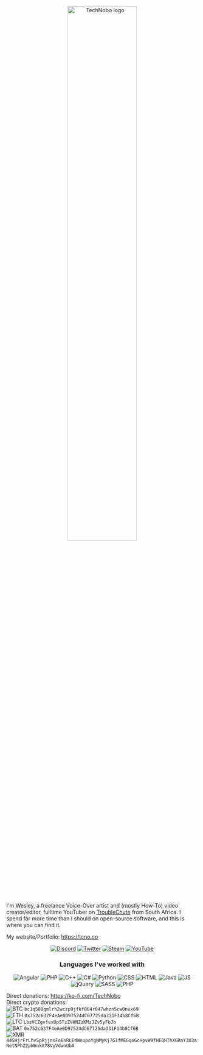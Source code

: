 <p align="center">
  <a href="https://tcno.co"><img src="https://github.com/TcNobo/TcNobo/blob/main/TcNoCombinedLogo.svg" alt="TechNobo logo" width="60%"></a>
</p>
  
I'm Wesley, a freelance Voice-Over artist and (mostly How-To) video creator/editor, fulltime YouTuber on [TroubleChute](https://www.youtube.com/TroubleChute) from South Africa.
I spend far more time than I should on open-source software, and this is where you can find it.

My website/Portfolio: https://tcno.co
<p align="center">
 <a href="https://s.tcno.co/AccSwitcherDiscord"><img src="https://img.shields.io/badge/GitHub-100000?style=for-the-badge&logo=github&logoColor=white" alt="Discord"></a>
  <a href="https://twitter.com/TcNobo"><img src="https://img.shields.io/badge/Twitter-1DA1F2?style=for-the-badge&logo=twitter&logoColor=white" alt="Twitter"></a>
  <a href="https://steamcommunity.com/profiles/76561198064588130"><img src="https://img.shields.io/badge/Steam-000000?style=for-the-badge&logo=steam&logoColor=white" alt="Steam"></a>
  <a href="https://youtube.com/TroubleChute"><img src="https://img.shields.io/badge/YouTube-FF0000?style=for-the-badge&logo=youtube&logoColor=white" alt="YouTube"></a>
</p>

<h3 align="center">Languages I've worked with</h3>
<p align="center">
  <img src="https://img.shields.io/badge/Angular-DD0031?style=for-the-badge&logo=angular&logoColor=white" alt="Angular">
  <img src="https://img.shields.io/badge/AutoHotkey-4FBB4F?style=for-the-badge&logo=autohotkey&logoColor=white" alt="PHP">
  <img src="https://img.shields.io/badge/C%2B%2B-00599C?style=for-the-badge&logo=c%2B%2B&logoColor=white" alt="C++">
  <img src="https://img.shields.io/badge/C%23-239120?style=for-the-badge&logo=c-sharp&logoColor=white" alt="C#">
  <img src="https://img.shields.io/badge/Python-3776AB?style=for-the-badge&logo=python&logoColor=white" alt="Python">
  <img src="https://img.shields.io/badge/CSS-239120?&style=for-the-badge&logo=css3&logoColor=white" alt="CSS">
  <img src="https://img.shields.io/badge/HTML5-E34F26?style=for-the-badge&logo=html5&logoColor=white" alt="HTML">
  <img src="https://img.shields.io/badge/Java-ED8B00?style=for-the-badge&logo=java&logoColor=white" alt="Java">
  <img src="https://img.shields.io/badge/JavaScript-323330?style=for-the-badge&logo=javascript&logoColor=F7DF1E" alt="JS">
  <img src="https://img.shields.io/badge/jQuery-0769AD?style=for-the-badge&logo=jquery&logoColor=white" alt="jQuery">
  <img src="https://img.shields.io/badge/Sass-CC6699?style=for-the-badge&logo=sass&logoColor=white" alt="SASS">
  <img src="https://img.shields.io/badge/PHP-777BB4?style=for-the-badge&logo=php&logoColor=white" alt="PHP">
</p>

Direct donations: https://ko-fi.com/TechNobo<br>
Direct crypto donations:<br>
<img src="https://img.shields.io/badge/BTC-9C6205?logoWidth=17&style=for-the-badge&logo=bitcoin" alt="BTC"> `bc1q588qmlrh2wczp9jfkf864r047whzn5cw0nux69`<br>
<img src="https://img.shields.io/badge/ETH-454A75?logoWidth=16&style=for-the-badge&logo=ethereum&logoColor=75A6C6" alt="ETH"> `0x752c637F4eAe0D97524dC67725da331F14b8Cf6B`<br>
<img src="https://img.shields.io/badge/LTC-00577F?logoWidth=18&style=for-the-badge&logo=litecoin&logoColor=d3d3d3" alt="LTC"> `LbzVCZgvfuxUpSTzZVHNZzKMzJZv5yFbJb`<br>
<img src="https://img.shields.io/badge/BAT-6F1B1B?logoWidth=16&style=for-the-badge&logo=data%3Aimage%2Fpng%3Bbase64%2CiVBORw0KGgoAAAANSUhEUgAAAA4AAAAMCAMAAABlXnzoAAAA%2BVBMVEUAAAD%2FRySeH2P%2FRySeH2P%2FRySeH2P%2FRySeH2P%2FRySeH2OeH2OeH2P%2FRyT%2FRyT%2FRyT%2FRyTjOzaeH2OeH2PDLkueH2OeH2P%2FRyT%2FRyT%2FRyT%2FRySeH2OeH2OFJXeeH2PDPE%2ByJ1b%2FRyTxQS3%2FRyT%2FRySaIGbxRS6eH2OeH2P%2FRySeH2P%2FRyR%2BJ32vJlj%2FRyRmLZFmLpFnLZFoLpBrLI1tLIt0L4d9MYCSJG6dH2OeH2OfIWSnOGOpeLCsP3mvJlixMmO5n8y6YJC8d5rLiKzcrsbeRD%2Fx3ujzQiz0RzH%2BkHz%2FRyT%2FSCX%2FTCn%2FYEL%2Fg2v%2Fxrv%2F7uv%2F9fP%2F%2F%2F8GGX82AAAAL3RSTlMAAQINDxETFBYaGyw6PEJGSk9VX2R%2FjpChoquvusHHytLU3eru8fP1%2B%2Fv8%2Ff7%2B%2Fn12d10AAAB9SURBVAgdBcHLUsIwAADAzUNAEtpUZzx55er%2Ff5YHZVpsUncTsNT1gAhel3oBEbT7rYKEMLe3PNYnInK5hrC0EyLK%2FBlyKDckzh%2F39NL7ed12SXj%2Fiimd%2Bt%2BxP2S1hhiZOo%2FfnMrl2Qf2MbUtl6l994EQt%2BuUl%2FYDHCPN6z9bfiJVsw1CUwAAAABJRU5ErkJggg%3D%3D" alt="BAT"> `0x752c637F4eAe0D97524dC67725da331F14b8Cf6B`<br>
<img src="https://img.shields.io/badge/XMR-A13900?style=for-the-badge&logo=monero" alt="XMR"> `445HjrFrLhv5pRjjnoFo6nRLEdWnupoYgNMyKj7G1fMEGqoGcHpvW9fHEQHThXGRnY3U3aNetNPhZ2pW6nkX78VyVdwnUbA`
